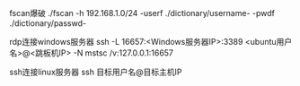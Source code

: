fscan爆破
./fscan -h 192.168.1.0/24 -userf ./dictionary/username- -pwdf ./dictionary/passwd-

rdp连接windows服务器
ssh -L 16657:<Windows服务器IP>:3389 <ubuntu用户名>@<跳板机IP> -N
mstsc /v:127.0.0.1:16657

ssh连接linux服务器
ssh 目标用户名@目标主机IP